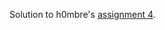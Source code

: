 Solution to h0mbre's [assignment 4](https://github.com/h0mbre/Learning-C/tree/master/Assignment-04).
